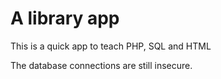 # A library app

This is a quick app to teach PHP, SQL and HTML

The database connections are still insecure.
